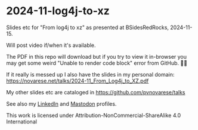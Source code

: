 # 2024-11-log4j-to-xz

Slides etc for "From log4j to xz" as presented at BSidesRedRocks, 2024-11-15.

Will post video if/when it's available.

The PDF in this repo will download but if you try to view it in-browser you may get some weird "Unable to render code block" error from GitHub. 🤷‍♂️

If it really is messed up I also have the slides in my personal domain: https://novarese.net/talks/2024-11_From_Log4j_to_XZ.pdf

My other slides etc are cataloged in https://github.com/pvnovarese/talks

See also my [LinkedIn](https://www.linkedin.com/in/novarese/) and [Mastodon](https://mas.to/@pvn) profiles.

This work is licensed under Attribution-NonCommercial-ShareAlike 4.0 International

